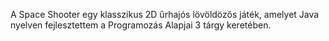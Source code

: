 A Space Shooter egy klasszikus 2D űrhajós lövöldözős játék, amelyet Java nyelven fejlesztettem a Programozás Alapjai 3 tárgy keretében.
